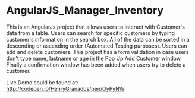 # AngularJS_Manager_Inventory

This is an AngularJs project that allows users to interact with Customer's data from a table. Users can search for specific customers by typing customer's information in the search box. All of the data can be sorted in a descending or ascending order (Automated Testing purposes). Users can add and delete customers. This project has a form validation in case users don't type name, lastname or age in the Pop Up Add Customer window. Finally a confirmation window has been added when users try to delete a customer.

Live Demo could be found at: http://codepen.io/HenryGranados/pen/OyPyNW

